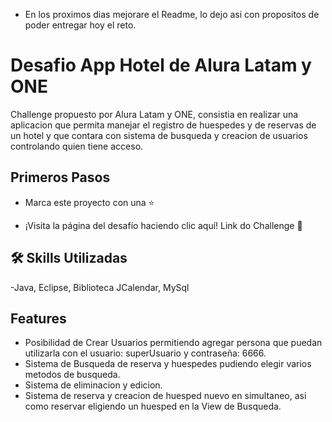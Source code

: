 - En los proximos dias mejorare el Readme, lo dejo asi con propositos de poder entregar hoy el reto.


# Desafio App Hotel de Alura Latam y ONE

Challenge propuesto por Alura Latam y ONE, consistia en realizar una aplicacion que permita manejar el registro de huespedes y de reservas de un hotel y que contara con sistema de busqueda y creacion de usuarios controlando quien tiene acceso.








## Primeros Pasos

- Marca este proyecto con una ⭐

- ¡Visita la página del desafío haciendo clic aquí! Link do Challenge 📃


## 🛠 Skills Utilizadas
-Java, Eclipse, Biblioteca JCalendar, MySql 



## Features

- Posibilidad de Crear Usuarios permitiendo agregar persona que puedan utilizarla con el usuario: superUsuario y contraseña: 6666.
- Sistema de Busqueda de reserva y huespedes pudiendo elegir varios metodos de busqueda.
- Sistema de eliminacion y edicion.
- Sistema de reserva  y creacion de huesped nuevo en simultaneo, asi como reservar eligiendo un huesped en la View de Busqueda.
